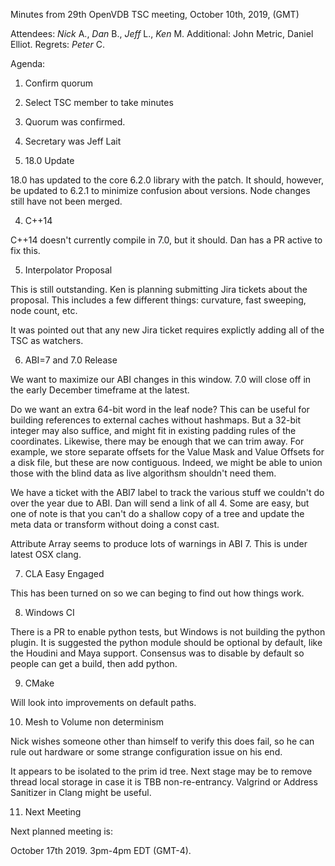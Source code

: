 Minutes from 29th OpenVDB TSC meeting, October 10th, 2019, (GMT)

Attendees: *Nick* A., *Dan* B., *Jeff* L., *Ken* M.
Additional: John Metric, Daniel Elliot.
Regrets: *Peter* C.

Agenda:

1) Confirm quorum
2) Select TSC member to take minutes

1) Quorum was confirmed.

2) Secretary was Jeff Lait

3) 18.0 Update

18.0 has updated to the core 6.2.0 library with the patch.  It should, however, be updated to 6.2.1 to minimize confusion about versions.  Node changes still have not been merged.

4) C++14

C++14 doesn't currently compile in 7.0, but it should.  Dan has a PR active to fix this.

5) Interpolator Proposal

This is still outstanding.  Ken is planning submitting Jira tickets about the proposal.   This includes a few different things: curvature, fast sweeping, node count, etc.

It was pointed out that any new Jira ticket requires explictly adding all of the TSC as watchers.

6) ABI=7 and 7.0 Release

We want to maximize our ABI changes in this window.  7.0 will close off in the early December timeframe at the latest.

Do we want an extra 64-bit word in the leaf node?  This can be useful for building references to external caches without hashmaps.  But a 32-bit integer may also suffice, and might fit in existing padding rules of the coordinates.   Likewise, there may be enough that we can trim away.  For example, we store separate offsets for the Value Mask and Value Offsets for a disk file, but these are now contiguous.  Indeed, we might be able to union those with the blind data as live algorithsm shouldn't need them.

We have a ticket with the ABI7 label to track the various stuff we couldn't do over the year due to ABI.  Dan will send a link of all 4.   Some are easy, but one of note is that you can't do a shallow copy of a tree and update the meta data or transform without doing a const cast.

Attribute Array seems to produce lots of warnings in ABI 7.  This is under latest OSX clang.

7) CLA Easy Engaged

This has been turned on so we can beging to find out how things work.

8) Windows CI

There is a PR to enable python tests, but Windows is not building the python plugin.  It is suggested the python module should be optional by default, like the Houdini and Maya support.  Consensus was to disable by default so people can get a build, then add python.

9) CMake

Will look into improvements on default paths.

10) Mesh to Volume non determinism

Nick wishes someone other than himself to verify this does fail, so he can rule out hardware or some strange configuration issue on his end.

It appears to be isolated to the prim id tree.  Next stage may be to remove thread local storage in case it is TBB non-re-entrancy.  Valgrind or Address Sanitizer in Clang might be useful.

11) Next Meeting

Next planned meeting is:

October 17th 2019. 3pm-4pm EDT (GMT-4).
